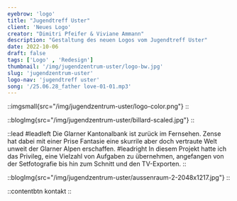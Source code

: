```yaml
---
eyebrow: 'logo'
title: "Jugendtreff Uster"
client: 'Neues Logo'
creator: "Dimitri Pfeifer & Viviane Ammann"
description: "Gestaltung des neuen Logos vom Jugendtreff Uster"
date: 2022-10-06
draft: false
tags: ['Logo' , 'Redesign']
thumbnail: '/img/jugendzentrum-uster/logo-bw.jpg'
slug: 'jugendzentrum-uster'
logo-nav: 'jugendtreff uster'
song: '/25.06.28_father love-01-01.mp3'
---
```






::imgsmall{src="/img/jugendzentrum-uster/logo-color.png"}
::




::blogImg{src="/img/jugendzentrum-uster/billard-scaled.jpg"}
::


::lead
#leadleft
Die Glarner Kantonalbank ist zurück im Fernsehen. Zense hat dabei mit einer Prise Fantasie eine skurrile aber doch vertraute Welt unweit der Glarner Alpen erschaffen.
#leadright
In diesem Projekt hatte ich das Privileg, eine Vielzahl von Aufgaben zu übernehmen, angefangen von der Setfotografie bis hin zum Schnitt und den TV-Exporten.
::


::blogImg{src="/img/jugendzentrum-uster/aussenraum-2-2048x1217.jpg"}
::




::contentbtn 
kontakt
::


